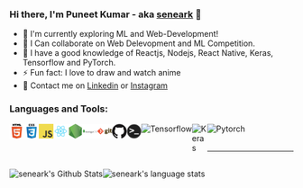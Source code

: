 ### Hi there, I'm Puneet Kumar - aka [seneark](https://github.com/seneark/) 👋

- 🔭 I'm currently exploring ML and Web-Development!
- 🌱 I Can collaborate on Web Delevopment and ML Competition.
- 🥅 I have a good knowledge of Reactjs, Nodejs, React Native, Keras, Tensorflow and PyTorch.
- ⚡ Fun fact: I love to draw and watch anime
- :speech_balloon: Contact me on [Linkedin](https://www.linkedin.com/in/puneet-kumar-sehrawat-4b3312197/) or [Instagram](https://www.instagram.com/puneet_shin/)


### Languages and Tools:

<img align="left" alt="HTML5" width="26px" src="https://raw.githubusercontent.com/github/explore/80688e429a7d4ef2fca1e82350fe8e3517d3494d/topics/html/html.png" />
<img align="left" alt="CSS3" width="26px" src="https://raw.githubusercontent.com/github/explore/80688e429a7d4ef2fca1e82350fe8e3517d3494d/topics/css/css.png" />
<img align="left" alt="JavaScript" width="26px" src="https://raw.githubusercontent.com/github/explore/80688e429a7d4ef2fca1e82350fe8e3517d3494d/topics/javascript/javascript.png" />
<img align="left" alt="React" width="26px" src="https://raw.githubusercontent.com/github/explore/80688e429a7d4ef2fca1e82350fe8e3517d3494d/topics/react/react.png" />
<img align="left" alt="Node.js" width="26px" src="https://raw.githubusercontent.com/github/explore/80688e429a7d4ef2fca1e82350fe8e3517d3494d/topics/nodejs/nodejs.png" />
<img align="left" alt="MongoDB" width="26px" src="https://raw.githubusercontent.com/github/explore/80688e429a7d4ef2fca1e82350fe8e3517d3494d/topics/mongodb/mongodb.png" />
<img align="left" alt="Git" width="26px" src="https://raw.githubusercontent.com/github/explore/80688e429a7d4ef2fca1e82350fe8e3517d3494d/topics/git/git.png" />
<img align="left" alt="GitHub" width="26px" src="https://raw.githubusercontent.com/github/explore/78df643247d429f6cc873026c0622819ad797942/topics/github/github.png" />
<img align="left" alt="HTML5" width="26px" src="https://raw.githubusercontent.com/github/explore/80688e429a7d4ef2fca1e82350fe8e3517d3494d/topics/terminal/terminal.png" />
<img align="left" alt="Tensorflow" height="26px" src="https://camo.githubusercontent.com/0905c7d634421f8aa4ab3ddf19a582572df568e1/68747470733a2f2f7777772e74656e736f72666c6f772e6f72672f696d616765732f74665f6c6f676f5f736f6369616c2e706e67" />
<img align="left" alt="Keras" width="27px" src="https://img.stackshare.io/service/5601/keras.png" />
<img align="left" alt="Pytorch" height="26px" src="https://raw.githubusercontent.com/pytorch/pytorch/master/docs/source/_static/img/pytorch-logo-dark.png" />

<br />
<br />

---
<br/>

<div style="display:flex;">
<img align="left" alt="seneark's Github Stats" src="https://github-readme-stats.vercel.app/api?username=seneark&show_icons=true&hide_border=true" />
<img aligh="right" alt="seneark's language stats" src="https://github-readme-stats.vercel.app/api/top-langs/?username=seneark&layout=compact&hide_border=true" />
</div>
